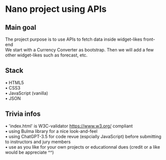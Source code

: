 # Nano project using APIs   

## Main goal   
The project purpose is to use APIs to fetch data inside widget-likes front-end   
We start with a Currency Converter as bootstrap. Then we will add a few other widget-likes such as forecast, etc.   

## Stack   
• HTML5   
• CSS3   
• JavaScript (vanilla)   
• JSON     

## Trivia infos   
• 'index.html' is W3C-validator https://www.w3.org/ compliant   
• using Bulma library for a nice look-and-feel   
• using ChatGPT-3.5 for code revue (espcially JavaScript) before submitting to instructors and jury members   
• use as you like for your own projects or educationnal dues (credit or a like would be appreciate ^^)
